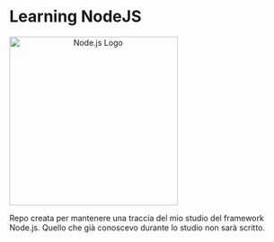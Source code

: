 # Learning NodeJS

<div align="center" style="width: 300px;">
  <img src="https://upload.wikimedia.org/wikipedia/commons/d/d9/Node.js_logo.svg" alt="Node.js Logo" width="300px"/>
</div>

Repo creata per mantenere una traccia del mio studio del framework Node.js. Quello che già conoscevo durante lo studio non sarà scritto.
